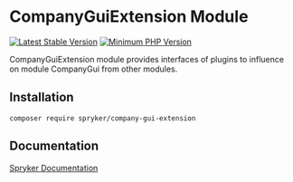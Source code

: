 # CompanyGuiExtension Module
[![Latest Stable Version](https://poser.pugx.org/spryker/company-gui-extension/v/stable.svg)](https://packagist.org/packages/spryker/company-gui-extension)
[![Minimum PHP Version](https://img.shields.io/badge/php-%3E%3D%208.0-8892BF.svg)](https://php.net/)

CompanyGuiExtension module provides interfaces of plugins to influence on module CompanyGui from other modules.

## Installation

```
composer require spryker/company-gui-extension
```

## Documentation

[Spryker Documentation](https://docs.spryker.com)
